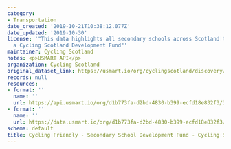 ```yaml
---
category:
- Transportation
date_created: '2019-10-21T10:38:12.077Z'
date_updated: '2019-10-30'
license: '"This data highlights all secondary schools across Scotland that have received
  a Cycling Scotland Development Fund"'
maintainer: Cycling Scotland
notes: <p>USMART API</p>
organization: Cycling Scotland
original_dataset_link: https://usmart.io/org/cyclingscotland/discovery/discovery-view-detail/31b68937-3327-4468-bca1-546d5d25de11
records: null
resources:
- format: ''
  name: ''
  url: https://api.usmart.io/org/d1b773fa-d2bd-4830-b399-ecfd18e832f3/3ad3768f-134c-4e77-a50f-cd22b39e2ee6/2/urql
- format: ''
  name: ''
  url: https://data.usmart.io/org/d1b773fa-d2bd-4830-b399-ecfd18e832f3/resource?resourceGUID=1662f845-427f-4b6e-b59f-d6eb353c742b
schema: default
title: Cycling Friendly - Secondary School Development Fund - Cycling Scotland
---
```

